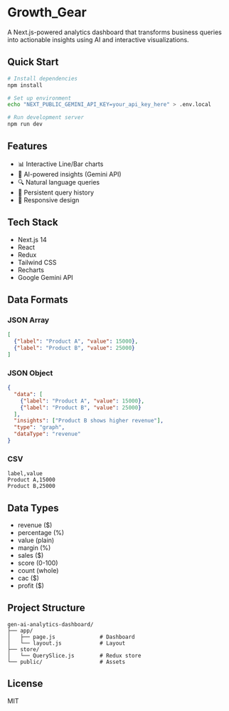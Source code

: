 # Growth_Gear

A Next.js-powered analytics dashboard that transforms business queries into actionable insights using AI and interactive visualizations.

## Quick Start
```bash
# Install dependencies
npm install

# Set up environment
echo "NEXT_PUBLIC_GEMINI_API_KEY=your_api_key_here" > .env.local

# Run development server
npm run dev
```

## Features
- 📊 Interactive Line/Bar charts
- 🤖 AI-powered insights (Gemini API)
- 🔍 Natural language queries
- 💾 Persistent query history
- 📱 Responsive design

## Tech Stack
- Next.js 14
- React
- Redux
- Tailwind CSS
- Recharts
- Google Gemini API

## Data Formats

### JSON Array
```json
[
  {"label": "Product A", "value": 15000},
  {"label": "Product B", "value": 25000}
]
```

### JSON Object
```json
{
  "data": [
    {"label": "Product A", "value": 15000},
    {"label": "Product B", "value": 25000}
  ],
  "insights": ["Product B shows higher revenue"],
  "type": "graph",
  "dataType": "revenue"
}
```

### CSV
```csv
label,value
Product A,15000
Product B,25000
```

## Data Types
- revenue ($)
- percentage (%)
- value (plain)
- margin (%)
- sales ($)
- score (0-100)
- count (whole)
- cac ($)
- profit ($)

## Project Structure
```
gen-ai-analytics-dashboard/
├── app/
│   ├── page.js              # Dashboard
│   └── layout.js            # Layout
├── store/
│   └── QuerySlice.js        # Redux store
└── public/                  # Assets
```

## License
MIT
